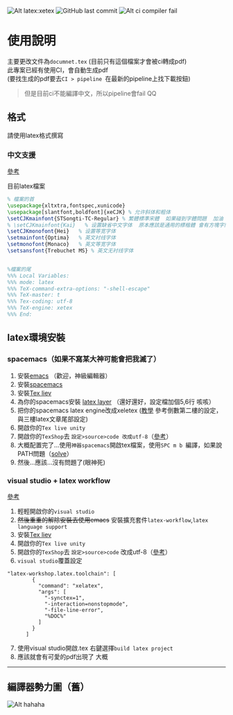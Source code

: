 ![Alt latex:xetex](https://img.shields.io/badge/latex-xetex-green.svg)
![GitHub last commit](https://img.shields.io/github/last-commit/google/skia.svg)
![Alt ci compiler fail](https://img.shields.io/teamcity/http/teamcity.jetbrains.com/s/bt345.svg)

使用說明
==========
主要更改文件為`documnet.tex` (目前只有這個檔案才會被ci轉成pdf)  
此專案已經有使用CI，會自動生成pdf  
(要找生成的pdf要去`CI > pipeline `在最新的pipeline上找下載按鈕)  

>但是目前ci不能編譯中文，所以pipeline會fail  QQ

## 格式
請使用latex格式撰寫
### 中文支援
[參考](https://liam0205.me/2014/11/02/latex-mactex-chinese-support/)   

目前latex檔案
``` tex
% 檔案的首
\usepackage{xltxtra,fontspec,xunicode}
\usepackage[slantfont,boldfont]{xeCJK} % 允许斜体和粗体
\setCJKmainfont{STSongti-TC-Regular} % 繁體標準宋體  如果碰到字體問題  加油   找系統字體本找能用的
% \setCJKmainfont{Kai}   % 设置缺省中文字体  原本應該是通用的標楷體 會有方塊字問題
\setCJKmonofont{Hei}   % 设置等宽字体
\setmainfont{Optima}   % 英文衬线字体
\setmonofont{Monaco}   % 英文等宽字体
\setsansfont{Trebuchet MS} % 英文无衬线字体


%檔案的尾
%%% Local Variables:
%%% mode: latex
%%% TeX-command-extra-options: "-shell-escape"
%%% TeX-master: t
%%% Tex-coding: utf-8
%%% TeX-engine: xetex
%%% End:


```
## latex環境安裝
### spacemacs（如果不寫某大神可能會把我滅了）
1. 安裝[emacs](https://www.gnu.org/software/emacs/)  （歡迎，神級編輯器）
2. 安裝[spacemacs](http://spacemacs.org)
3. 安裝[Tex liev](https://www.tug.org/texlive/)
4. 為你的spacemacs安裝 [latex layer](https://github.com/syl20bnr/spacemacs/tree/master/layers/%2Blang/latex) （還好還好，設定檔加個5,6行 咳咳）
5. 把你的spacemacs latex engine改成xeletex ([教學](https://emacs-china.org/t/topic/293) 參考倒數第二樓的設定，與三樓latex文章尾部設定)
6. 開啟你的`Tex live unity`
7. 開啟你的`TexShop`去 `設定>source>code 改成utf-8`（[參考](https://liam0205.me/2014/11/02/latex-mactex-chinese-support/)）
8. 大概配置完了...使用`神器spacemacs`開啟tex檔案，使用`SPC m b `編譯，如果說PATH問題（[solve](https://apple.stackexchange.com/questions/277928/error-auctex-cannot-find-a-working-tex-distribution-macos-sierra)）
9. 然後...應該...沒有問題了(眼神死)   

### visual studio + latex workflow
[參考](https://www.jianshu.com/p/57f8d1e026f5)  
1. 輕輕開啟你的`visual studio`
2. ~~然後重重的解除安裝去使用emacs~~ 安裝擴充套件`latex-workflow`,`latex language support`
3. 安裝[Tex liev](https://www.tug.org/texlive/)
4. 開啟你的`Tex live unity`
5. 開啟你的`TexShop`去 `設定>source>code` 改成utf-8（[參考](https://liam0205.me/2014/11/02/latex-mactex-chinese-support/)）
6. `visual studio`覆蓋設定
```
"latex-workshop.latex.toolchain": [
        {
          "command": "xelatex",
          "args": [
            "-synctex=1",
            "-interaction=nonstopmode",
            "-file-line-error",
            "%DOC%"
          ]
        }
      ]
```

7. 使用visual studio開啟.tex 右鍵選擇`build latex project`
8. 應該就會有可愛的pdf出現了  大概

------------------


## 編譯器勢力圖（舊）
![Alt hahaha](https://github.com/emacs-tw/emacs-101-beginner-survival-guide/raw/master/pic/alliances_zh.png)  



